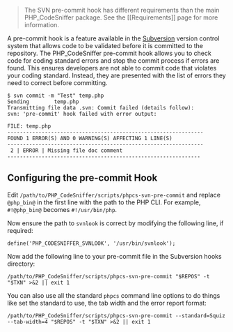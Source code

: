 > The SVN pre-commit hook has different requirements than the main PHP_CodeSniffer package. See the [[Requirements]] page for more information.

A pre-commit hook is a feature available in the [Subversion](http://subversion.tigris.org) version control system that allows code to be validated before it is committed to the repository. The PHP_CodeSniffer pre-commit hook allows you to check code for coding standard errors and stop the commit process if errors are found. This ensures developers are not able to commit code that violates your coding standard. Instead, they are presented with the list of errors they need to correct before committing.

    $ svn commit -m "Test" temp.php
    Sending        temp.php
    Transmitting file data .svn: Commit failed (details follow):
    svn: 'pre-commit' hook failed with error output:

    FILE: temp.php
    ---------------------------------------------------------------
    FOUND 1 ERROR(S) AND 0 WARNING(S) AFFECTING 1 LINE(S)
    ---------------------------------------------------------------
     2 | ERROR | Missing file doc comment
    --------------------------------------------------------------



## Configuring the pre-commit Hook

Edit `/path/to/PHP_CodeSniffer/scripts/phpcs-svn-pre-commit` and replace `@php_bin@` in the first line with the path to the PHP CLI. For example, `#!@php_bin@` becomes `#!/usr/bin/php`.

Now ensure the path to `svnlook` is correct by modifying the following line, if required:

    define('PHP_CODESNIFFER_SVNLOOK', '/usr/bin/svnlook');

Now add the following line to your pre-commit file in the Subversion hooks directory:

    /path/to/PHP_CodeSniffer/scripts/phpcs-svn-pre-commit "$REPOS" -t "$TXN" >&2 || exit 1

You can also use all the standard `phpcs` command line options to do things like set the standard to use, the tab width and the error report format:

    /path/to/PHP_CodeSniffer/scripts/phpcs-svn-pre-commit --standard=Squiz --tab-width=4 "$REPOS" -t "$TXN" >&2 || exit 1
